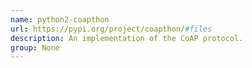 ```yaml
---
name: python2-coapthon
url: https://pypi.org/project/coapthon/#files
description: An implementation of the CoAP protocol.
group: None
---
```

